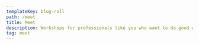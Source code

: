 ```yaml
---
templateKey: blog-roll
path: /meet
title: Meet
description: Workshops for professionals like you who want to do good with their day job.
tag: meet
---
```

